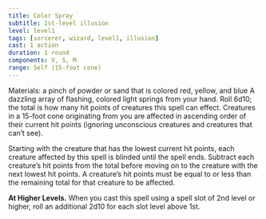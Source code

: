 ```yaml
---
title: Color Spray
subtitle: 1st-level illusion
level: level1
tags: [sorcerer, wizard, level1, illusion]
cast: 1 action
duration: 1 round
components: V, S, M
range: Self (15-foot cone)
---
```

Materials: a pinch of powder or sand that is colored red, yellow, and blue
A dazzling array of flashing, colored light springs from your hand. Roll 6d10; the total is how many hit points of creatures this spell can effect. Creatures in a 15-foot cone originating from you are affected in ascending order of their current hit points (ignoring unconscious creatures and creatures that can’t see).

Starting with the creature that has the lowest current hit points, each creature affected by this spell is blinded until the spell ends. Subtract each creature’s hit points from the total before moving on to the creature with the next lowest hit points. A creature’s hit points must be equal to or less than the remaining total for that creature to be affected.

**At Higher Levels.** When you cast this spell using a spell slot of 2nd level or higher, roll an additional 2d10 for each slot level above 1st.